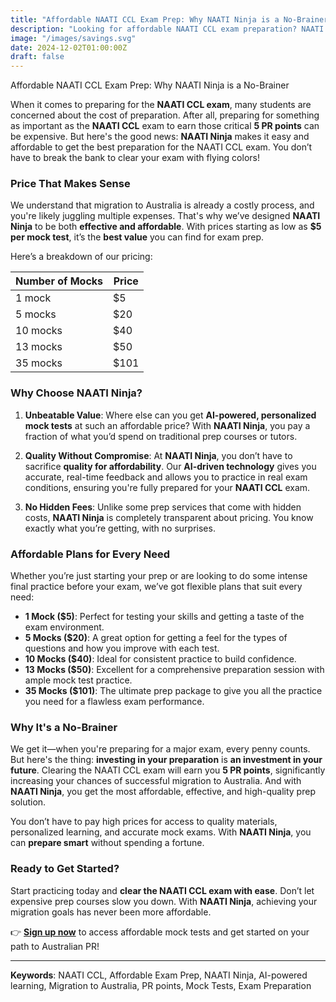 ```yaml
---
title: "Affordable NAATI CCL Exam Prep: Why NAATI Ninja is a No-Brainer"
description: "Looking for affordable NAATI CCL exam preparation? NAATI Ninja offers unbeatable prices starting at just $5 per mock test. Get started today and clear your NAATI exam without breaking the bank!"
image: "/images/savings.svg"
date: 2024-12-02T01:00:00Z
draft: false
---
```


Affordable NAATI CCL Exam Prep: Why NAATI Ninja is a No-Brainer

When it comes to preparing for the **NAATI CCL exam**, many students are concerned about the cost of preparation. After all, preparing for something as important as the **NAATI CCL** exam to earn those critical **5 PR points** can be expensive. But here's the good news: **NAATI Ninja** makes it easy and affordable to get the best preparation for the NAATI CCL exam. You don’t have to break the bank to clear your exam with flying colors!

### Price That Makes Sense

We understand that migration to Australia is already a costly process, and you're likely juggling multiple expenses. That's why we’ve designed **NAATI Ninja** to be both **effective and affordable**. With prices starting as low as **$5 per mock test**, it’s the **best value** you can find for exam prep.

Here’s a breakdown of our pricing:

| Number of Mocks | Price |
| --------------- | ----- |
| 1 mock          | $5    |
| 5 mocks         | $20   |
| 10 mocks        | $40   |
| 13 mocks        | $50   |
| 35 mocks        | $101  |

### Why Choose NAATI Ninja?

1. **Unbeatable Value**: Where else can you get **AI-powered, personalized mock tests** at such an affordable price? With **NAATI Ninja**, you pay a fraction of what you’d spend on traditional prep courses or tutors.
2. **Quality Without Compromise**: At **NAATI Ninja**, you don’t have to sacrifice **quality for affordability**. Our **AI-driven technology** gives you accurate, real-time feedback and allows you to practice in real exam conditions, ensuring you're fully prepared for your **NAATI CCL** exam.

3. **No Hidden Fees**: Unlike some prep services that come with hidden costs, **NAATI Ninja** is completely transparent about pricing. You know exactly what you’re getting, with no surprises.

### Affordable Plans for Every Need

Whether you’re just starting your prep or are looking to do some intense final practice before your exam, we’ve got flexible plans that suit every need:

- **1 Mock ($5)**: Perfect for testing your skills and getting a taste of the exam environment.
- **5 Mocks ($20)**: A great option for getting a feel for the types of questions and how you improve with each test.
- **10 Mocks ($40)**: Ideal for consistent practice to build confidence.
- **13 Mocks ($50)**: Excellent for a comprehensive preparation session with ample mock test practice.
- **35 Mocks ($101)**: The ultimate prep package to give you all the practice you need for a flawless exam performance.

### Why It's a No-Brainer

We get it—when you're preparing for a major exam, every penny counts. But here's the thing: **investing in your preparation** is **an investment in your future**. Clearing the NAATI CCL exam will earn you **5 PR points**, significantly increasing your chances of successful migration to Australia. And with **NAATI Ninja**, you get the most affordable, effective, and high-quality prep solution.

You don’t have to pay high prices for access to quality materials, personalized learning, and accurate mock exams. With **NAATI Ninja**, you can **prepare smart** without spending a fortune.

### Ready to Get Started?

Start practicing today and **clear the NAATI CCL exam with ease**. Don’t let expensive prep courses slow you down. With **NAATI Ninja**, achieving your migration goals has never been more affordable.

👉 **[Sign up now](https://app.naatininja.com)** to access affordable mock tests and get started on your path to Australian PR!

---

**Keywords**: NAATI CCL, Affordable Exam Prep, NAATI Ninja, AI-powered learning, Migration to Australia, PR points, Mock Tests, Exam Preparation
